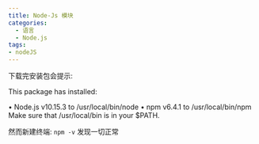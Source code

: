 ```yaml
---
title: Node-Js 模块
categories:
  - 语言
  - Node.js
tags:
- nodeJS
---
```


下载完安装包会提示:

This package has installed:

• Node.js v10.15.3 to /usr/local/bin/node
• npm v6.4.1 to /usr/local/bin/npm
Make sure that /usr/local/bin is in your $PATH.

然而新建终端: `npm -v` 发现一切正常
